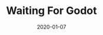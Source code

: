---
subheader: 'written by Samuel Beckett

  directed by Robert Carhuayo

  Winter 2020'
description: "<p>One of the most popular plays of the 20th century, Waiting for Godot\
  \ follows two men, Vladimir and Estragon, who meet at a tree where they wait for\
  \ the arrival of the mysterious Godot. Throughout their wait, they form an indisputable\
  \ bond as they discuss the world\u2019s truths, suicide, religion, and their purpose\
  \ on this planet.</p><p><em>Content Warning: Waiting For Godot contains references\
  \ to death and suicide, representations of slavery, and frequent use of static,\
  \ which might be difficult for people with sensory sensitivities.</em></p><h4 class=\"\
  mt-2 mb-2\">Cast</h4><p><strong>KD Bevil</strong> (Vladimir) is a fourth year double-majoring\
  \ in TAPS and French. Godot is KD\u2019s eighth UT acting credit, in addition to\
  \ serving as Social Chair on UT Committee.</p><p><strong>David Silberthau</strong>\
  \ (Estragon) is a second year Law student. He previously acted in a Dean's Men (Dean's\
  \ Men!) production of <em>Macbeth</em>. He'd like to thank all of those who ran\
  \ lines with him, listened to him blather, wait around with him, and/or have been\
  \ in his corner in his search for Godot.</p><p><strong>Carlos Garcia Martinez</strong>\
  \ (Pozzo) is a fourth year Linguistics and Computer Science major in the college.\
  \ Previous credits include <em>Rosencrantz and Guildenstern Are Dead</em> (Director),\
  \ CES's <em>Bodas de Sangre</em> (Director/Props Designer/Costume\_Designer) and\
  \ various Commedia dell'Arte performances (Il Capitano). In real life he is a vegetarian\
  \ and a leftist, though he does have a tendency to lose his things.</p> <p><strong>Geoffrey\
  \ Baring</strong> (Lucky) is a second year Math/Physics major. This is his first\
  \ show with the University of Chicago Theatre. His interests outside of his studies\
  \ include piano, creative writing, reading, card games, and hiking, and he adores\
  \ two things most of all: dogs and snow.</p><p><strong>Marc de Fontnouvelle</strong>\
  \ (Boy)\_is a first year Mathematics major appearing in his first University Theatre\
  \ production. He does not speak English and has had to memorize each of his lines\
  \ phoneme by phoneme for this show.</p><p><strong><em>CREW</em></strong></p><p><strong>Robert\
  \ Carhuayo</strong> (Director) is a second year majoring in Molecular Engineering,\
  \ and minoring in Creative Writing. Most of his time at UChicago has been dedicated\
  \ to the Commedia dell\u2019Arte troupe on campus, Attori Senza Paura (Pantalone,\
  \ Scapino), but he has also worked on Theater[24] (Director, Writer), Fire Escape\
  \ Films, and the CES show <em>Bodas de Sangre</em> (Sound Designer). Off campus,\
  \ his credits include a multitude of shows with the Hyde Park Community Players,\
  \ ranging from <em>The Last Days of Judas Iscariot</em> (El Fayoumy), to the annual\
  \ Halloween Radio Show, to <em>Airline Highway</em> (Terry), to <em>A Midsummer\
  \ Night's Dream </em>(Demetrius), to staged readings of works such as <em>Six Characters\
  \ in Search of an Author</em> (Son), and works from new playwrights.</p><p><strong>Jess\
  \ Robinson</strong>\_(Production Manager)\_is a student in the college.</p><p><strong>Naomi\
  \ Scherer</strong> (Stage Manager) is a second year Psychology and Theater and Performance\
  \ Studies double-major. She is excited to bring absurdist theater to UChicago! Her\
  \ previous UT and CES credits include <em>Rosencrantz and Guildenstern are Dead</em>\
  \ (Stage Manager), <em>Bodas de Sangre</em> (Stage Manager), and <em>Macbeth</em>\
  \ (Lennox), in addition to numerous productions back home in Germany. She is the\
  \ Vladimir to Adi's Estragon and the Guildenstern to her Rosencrantz.</p> <p><strong>Melaina\
  \ Leung</strong> (Scenic Designer) is a third year Anthropology major. Her previous\
  \ UT and TAPS credits include <em>Ever in the Glades </em>(Assistant Scenic Artist),\
  \ <em>Julius Caesar </em>(Scenic Designer), <em>Philoctetes </em>(Assistant Scenic\
  \ Designer), <em>Fun Home</em> (Assistant Scenic Designer), <em>Grenadine</em> (Assistant\
  \ Lighting Designer), and <em>Richard III</em> (Assistant Production Manager).</p><p><strong>Tess\
  \ Gundlah\_</strong>(Costume Designer)\_is a fourth year English and TAPS major.\
  \ She has acted in seven shows with University Theater and has served on costume\
  \ tech staff for two years, but this is her first time costuming a UT show! She\
  \ spends her spare time building cosplays, doing stand-up, and hanging out with\
  \ her cat. Catch her acting in the Hyde Park Community Players' production of <em>She\
  \ Kills Monsters</em> this March!</p><p><strong>Al Nguyen</strong> (Props Designer)\
  \ is a second year raccoon majoring in Math and Art History. They hope you like\
  \ trash.</p><p><strong>Abby Weymouth</strong> (Lighting Designer) is a third year\
  \ Chemistry major in the College. In the past, she has done the lighting design\
  \ for <em>The Winter's Tale</em>, <em>Philoctetes</em>, <em>Richard III</em>, <em>Measure\
  \ for Measure</em>, and <em>Peter and the Starcatcher</em>, as well as been the\
  \ assistant lighting designer on Fall 2016 Workshops and <em>Circe</em>.</p> <p><strong>Gigi\
  \ Hancock</strong> (Sound Designer) is a second year Geophysics major whose previous\
  \ credits include <em>Machinal</em> (Assistant Sound Designer), <em>Fun Home</em>\
  \ (Assistant Lighting Designer), <em>Twelfth Night</em> (Assistant Props Designer)\
  \ and <em>Company</em> (Co-Sound Designer/Assistant Props Designer). Gigi has had\
  \ a great time on this show and hopes you enjoy it.</p><p><strong>Isaiah Zwick-Schachter</strong>\
  \ (Master Electrician)\_is a student in the college.</p> <p><strong>Ryan Kacani</strong>\
  \ (Dramaturg)\_is a student in the college.</p> <p><strong>Adeline Cullom</strong>\
  \ (Assistant Director) is a second year Global Studies major. Her previous credits\
  \ include <em>Rosencrantz and Guildenstern are Dead</em> (Assistant Stage Manager)\
  \ and <em>Bodas de Sangre</em> (Assistant Lighting Designer). She is the Estragon\
  \ to Naomi\u2019s Vladimir and the Rosencrantz to Naomi\u2019s Guildenstern.\_</p><p><strong>Ruhi\
  \ Sah</strong> (Assistant Production Manager)\_is a student in the college.</p><p><strong>Spencer\
  \ Ng</strong> (Assistant Stage Manager)\_Spencer Ng is a first-year majoring in\
  \ Computer Science and minoring in Theater and Performance Studies. He previously\
  \ worked on <em>The Winter's Tale</em> (Assitant Stage Manager) in Fall 2019. He\
  \ is excited about possibly playing the role of Godot from the wings, though he\
  \ may finally arrive during intermission.</p><p><strong>Joalda Morancy</strong>\
  \ (Assistant Scenic Designer)\_is a second year Geophysics major. This is her first\
  \ UT show that she's assisted with, and hopes to continue assisting with scenic\
  \ design in the future!</p><p><strong>Jo Sabath </strong>(Assistant Props Designer)\_\
  is a student in the college.</p><p><strong>Teddy Sandler</strong> (Assistant Props\
  \ Designer)\_is a student in the college.</p><p><strong>Jack Dewhurst</strong> (Assistant\
  \ Lighting Designer)\_is a student in the college.</p><p><strong>Nico Giunta </strong>(Assistant\
  \ Sound Designer)\_has been involved in theater productions since his freshman year\
  \ of high school. He has worked on building sets, constructing props, and designing\
  \ audio for many high school plays, including <em>The Children\u2019s Hour</em>,\
  \ <em>Little Shop of Horrors</em>, and<em> Travesties</em>. This is his first time\
  \ working on a UT show and is very proud and excited to be a part of the design\
  \ team.</p><p><strong>Zander Galluppi </strong>(Committee Liaison) is a third year\
  \ PhD candidate in the Committee on Immunology. Selected past UT credits include\
  \ <em>Rosencrantz and Guildenstern are Dead</em> (Polonius), <em>Grenadine </em>(Sconce),\
  \ <em>Love's Labour's Lost: The Musical</em> (Longaville), and <em>Peter and the\
  \ Starcatcher</em> (Smee), and he is currently acting in this quarter's production\
  \ of <em>The Old Man and The Old Moon</em> (Cookie/Solomon/Ghost Singer). Outside\
  \ of UT, Zander has also performed in the Hyde Park Community Players' production\
  \ of <em>A Midsummer Night's Dream</em> (Theseus), the independent TAPS production\
  \ of <em>Yellow Face</em> (Stuart Ostrow/Rocco Palmieri/Others), and in <em>Moby\
  \ Dick -- A Musical</em> during Underscore Theater's 2020 Chicago Musical Theater\
  \ Festival (Capt. Bildad/Capt. Gardiner/Pequod Crewman).</p> <p><strong>Rickey Cole</strong>\
  \ (Tech Staff Liaison)\_is a student in the college.</p> <p><strong>Jenni Guarino\
  \ </strong>(Tech Staff Liaison) is a student in the college.</p>"
slug: waiting-godot
title: Waiting For Godot
layout: show-info
quarter: winter
year: 2020
season: 2019-2020 Shows
date: 2020-01-07

---
